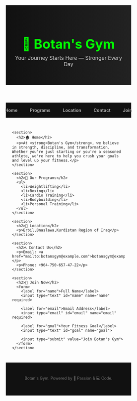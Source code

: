 <!DOCTYPE html>
<html lang="en">
<head>
  <meta charset="UTF-8">
  <meta name="viewport" content="width=device-width, initial-scale=1">
  <title>Botan's Gym</title>
  <style>
    * {
      margin: 0;
      padding: 0;
      box-sizing: border-box;
    }

    body {
      font-family: 'Segoe UI', Tahoma, Geneva, Verdana, sans-serif;
      background-color: #0d0d0d;
      color: #f0f0f0;
      line-height: 1.6;
    }

    header {
      background: linear-gradient(to right, #111, #222);
      padding: 40px 20px;
      text-align: center;
    }

    header h1 {
      font-size: 3em;
      color: #0f0;
    }

    header p {
      font-size: 1.2em;
      color: #ccc;
      margin-top: 10px;
    }

    nav {
      background-color: #111;
      display: flex;
      justify-content: center;
      padding: 15px;
      border-top: 1px solid #222;
      border-bottom: 1px solid #222;
    }

    nav a {
      color: #aaa;
      text-decoration: none;
      margin: 0 20px;
      font-weight: bold;
      transition: 0.3s;
    }

    nav a:hover {
      color: #0f0;
    }

    .container {
      max-width: 1000px;
      margin: 40px auto;
      padding: 0 20px;
    }

    section {
      margin-bottom: 50px;
    }

    h2 {
      color: #0f0;
      margin-bottom: 15px;
      border-bottom: 1px solid #333;
      padding-bottom: 5px;
    }

    ul {
      padding-left: 20px;
    }

    ul li {
      margin-bottom: 8px;
    }

    a {
      color: #09f;
    }

    form {
      background-color: #1a1a1a;
      padding: 25px;
      border-radius: 8px;
      border: 1px solid #333;
      max-width: 600px;
    }

    form label {
      display: block;
      margin-top: 15px;
      margin-bottom: 5px;
      font-weight: bold;
    }

    form input[type="text"],
    form input[type="email"] {
      width: 100%;
      padding: 10px;
      background-color: #2a2a2a;
      border: 1px solid #444;
      border-radius: 4px;
      color: #fff;
    }

    form input[type="submit"] {
      background-color: #0f0;
      color: #000;
      font-weight: bold;
      border: none;
      padding: 12px 20px;
      border-radius: 5px;
      margin-top: 20px;
      cursor: pointer;
      transition: 0.3s;
    }

    form input[type="submit"]:hover {
      background-color: #1f1;
    }

    footer {
      background-color: #111;
      text-align: center;
      padding: 30px 10px;
      color: #777;
      font-size: 0.9em;
    }

    @media (max-width: 600px) {
      nav {
        flex-direction: column;
      }

      nav a {
        margin: 10px 0;
      }
    }
  </style>
</head>
<body>

  <header>
    <h1>💪 Botan's Gym</h1>
    <p>Your Journey Starts Here — Stronger Every Day</p>
  </header>

  <nav>
    <a href="#">Home</a>
    <a href="#">Programs</a>
    <a href="#">Location</a>
    <a href="#">Contact</a>
    <a href="#">Join</a>
  </nav>

  <div class="container">

    <section>
      <h2>🏠 Home</h2>
      <p>At <strong>Botan's Gym</strong>, we believe in strength, discipline, and transformation. Whether you're just starting or you're a seasoned athlete, we're here to help you crush your goals and level up your fitness.</p>
    </section>

    <section>
      <h2>📅 Our Programs</h2>
      <ul>
        <li>Weightlifting</li>
        <li>Boxing</li>
        <li>Cardio Training</li>
        <li>Bodybuilding</li>
        <li>Personal Training</li>
      </ul>
    </section>

    <section>
      <h2>📍 Location</h2>
      <p>Erbil,Bnaslawa,Kurdistan Region of Iraq</p>
    </section>

    <section>
      <h2>📞 Contact Us</h2>
      <p>Email: <a href="mailto:botansgym@example.com">botansgym@example.com</a></p>
      <p>Phone: +964-750-657-47-22</p>
    </section>

    <section>
      <h2>📝 Join Now</h2>
      <form>
        <label for="name">Full Name</label>
        <input type="text" id="name" name="name" required>

        <label for="email">Email Address</label>
        <input type="email" id="email" name="email" required>

        <label for="goal">Your Fitness Goal</label>
        <input type="text" id="goal" name="goal">

        <input type="submit" value="Join Botan's Gym">
      </form>
    </section>

  </div>

  <footer>
    <p>Botan's Gym. Powered by 💪 Passion & 💻 Code.</p>
  </footer>

</body>
</html>

